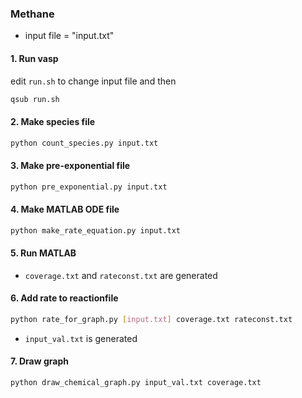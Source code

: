 ### Methane

* input file = "input.txt"

#### 1. Run vasp
edit `run.sh` to change input file and then
```bash
qsub run.sh
```

#### 2. Make species file
```bash
python count_species.py input.txt
```

#### 3. Make pre-exponential file
```bash
python pre_exponential.py input.txt
```

#### 4. Make MATLAB ODE file
```bash
python make_rate_equation.py input.txt
```

#### 5. Run MATLAB
* `coverage.txt` and `rateconst.txt` are generated

#### 6. Add rate to reactionfile
```bash
python rate_for_graph.py [input.txt] coverage.txt rateconst.txt
```
* `input_val.txt` is generated

#### 7. Draw graph
```bash
python draw_chemical_graph.py input_val.txt coverage.txt
```


